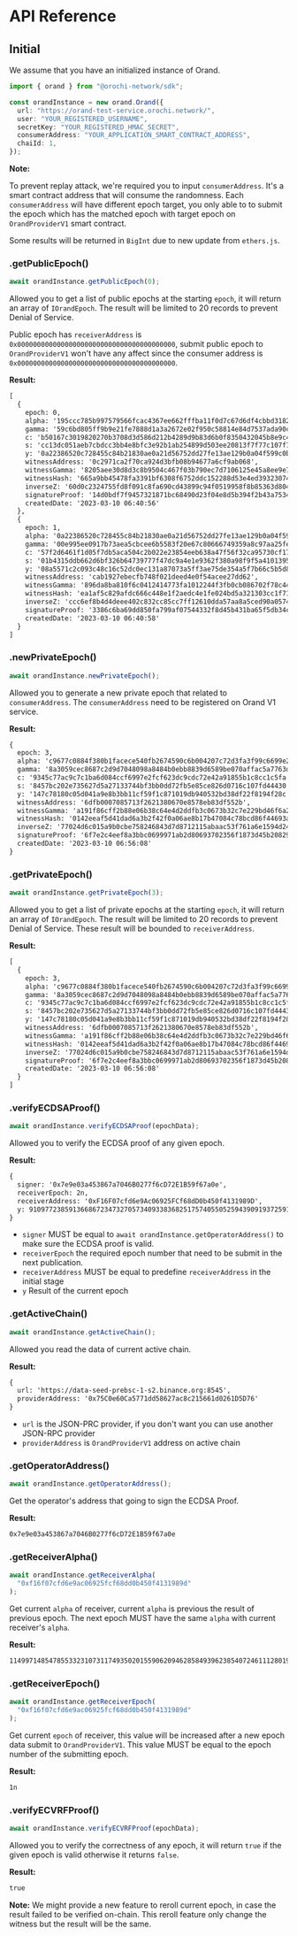 # API Reference

## Initial

We assume that you have an initialized instance of Orand.

```ts
import { orand } from "@orochi-network/sdk";

const orandInstance = new orand.Orand({
  url: "https://orand-test-service.orochi.network/",
  user: "YOUR_REGISTERED_USERNAME",
  secretKey: "YOUR_REGISTERED_HMAC_SECRET",
  consumerAddress: "YOUR_APPLICATION_SMART_CONTRACT_ADDRESS",
  chaiId: 1,
});
```

**Note:**

To prevent replay attack, we're required you to input `consumerAddress`. It's a smart contract address that will consume the randomness. Each `consumerAddress` will have different epoch target, you only able to to submit the epoch which has the matched epoch with target epoch on `OrandProviderV1` smart contract.

Some results will be returned in `BigInt` due to new update from `ethers.js`.

### .getPublicEpoch()

```ts
await orandInstance.getPublicEpoch(0);
```

Allowed you to get a list of public epochs at the starting `epoch`, it will return an array of `IOrandEpoch`. The result will be limited to 20 records to prevent Denial of Service.

Public epoch has `receiverAddress` is `0x0000000000000000000000000000000000000000`, submit public epoch to `OrandProviderV1` won't have any affect since the consumer address is `0x0000000000000000000000000000000000000000`.

**Result:**

```txt
[
  {
    epoch: 0,
    alpha: '195ccc785b997579566fcac4367ee662fffba11f0d7c67d6df4cbbd318251fdd',
    gamma: '59c6bd805ff9b9e21fe7888d1a3a2672e02f950c58814e84d7537ada90c31a7bcf64410d775ec3de37280688c1021a23a32098b590abc3b73f630378fc42c053',
    c: 'b50167c3019820270b3708d3d586d212b4289d9b83d6b0f8350432045b8e9c4d',
    s: 'cc13dc051aeb7cbdcc3bb4e8bfc3e92b1ab254899d503ee20813f7f77c107f7d',
    y: '0a22386520c728455c84b21830ae0a21d56752dd27fe13ae129b0a04f599c0b2',
    witnessAddress: '0c2971ca2f70ca924d3bfb08b94677a6cf9ab068',
    witnessGamma: '8205aee30d8d3c8b9504c467f03b790ec7d7106125e45a8ee9e784f9670341d4429115d24958b64611f17c8d3a748951d27ce2a1c696da80c5edb56c78cf678a',
    witnessHash: '665a9bb45478fa3391bf6308f6752ddc152288d53e4ed393230746ff74504817d71850c87edd776494f053aaf5b3e39e34b5cb05fc468e8d29553faf0e38ea62',
    inverseZ: '60d0c2324755fd8f091c8fa690cd43899c94f0519958f8b85363d804d5f382e2',
    signatureProof: '14d0bdf7f9457321871bc68490d23f04e8d5b394f2b43a7534f2bc01fea694d576ec3c24667d31475cf31747fccc3e79eb70823f852a420dfbf191e3a863b6de1b00000000000000000000000000000000000000000000000000000000000000000a22386520c728455c84b21830ae0a21d56752dd27fe13ae129b0a04f599c0b2',
    createdDate: '2023-03-10 06:40:56'
  },
  {
    epoch: 1,
    alpha: '0a22386520c728455c84b21830ae0a21d56752dd27fe13ae129b0a04f599c0b2',
    gamma: '00e995ee0917b73aea5cbcee6b5583f20e67c80666749359a8c97aa25fea97f88c4fa15d5feffd7815edc9b867c99891f26407cd53c3ad1b20fcb81c913a35a9',
    c: '57f2d6461f1d05f7db5aca504c2b022e23854eeb638a47f56f32ca95730cf17b',
    s: '01b4315ddb662d6bf326b64739777f47dc9a4e1e9362f380a98f9f5a41013951',
    y: '08a5571c2c093c48c16c52dc0ec131a87073a5ff3ae75de354a5f7b66c5b5d8b',
    witnessAddress: 'cab1927ebecfb748f021deed4e0f54acee27dd62',
    witnessGamma: '896da8ba810f6c0412414773fa1012244f3fb0cb086702f78c4420622420ab3f71d7f20e9648c2cce7a65c57ae1f689555d15c357990e639be54a27aaa34e395',
    witnessHash: 'ea1af5c829afdc666c448e1f2aedc4e1fe024bd5a321303cc1f71bacd94558ff23035dbf54c820ec18e6fa371ec96a5f9f0d86493e1a3b08d2be767c3b389c02',
    inverseZ: 'ccc6ef8b4d4deee402c832cc85cc7ff12610dda57aa8a5ced90a05747f240d37',
    signatureProof: '3386c6ba69dd850fa799af07544332f8d45b431ba65f5db34c79345839c921764f89f53a8cb2652920c9495a76804a1b2aa11c01ade58b19c78ae6621f60feaa1b000000000000000000000001000000000000000000000000000000000000000008a5571c2c093c48c16c52dc0ec131a87073a5ff3ae75de354a5f7b66c5b5d8b',
    createdDate: '2023-03-10 06:40:58'
  }
]
```

### .newPrivateEpoch()

```ts
await orandInstance.newPrivateEpoch();
```

Allowed you to generate a new private epoch that related to `consumerAddress`. The `consumerAddress` need to be registered on Orand V1 service.

**Result:**

```txt
{
  epoch: 3,
  alpha: 'c9677c0884f380b1facece540fb2674590c6b004207c72d3fa3f99c6699e2401',
  gamma: '8a3059cec8687c2d9d7048098a8484b0ebb8839d6589be070affac5a7763dd8e73a316231302534ea834e897835f610d61bc4dd8a2b75b71be35414b2fb2a2ea',
  c: '9345c77ac9c7c1ba6d084ccf6997e2fcf623dc9cdc72e42a91855b1c8cc1c5fa',
  s: '8457bc202e735627d5a27133744bf3bb0dd72fb5e85ce826d0716c107fd44430',
  y: '147c78180c05d041a9e8b3bb11cf59f1c871019db940532bd38df22f8194f28c',
  witnessAddress: '6dfb0007085713f2621380670e8578eb83df552b',
  witnessGamma: 'a191f86cff2b88e06b38c64e4d2ddfb3c0673b32c7e229bd46f6a2262a962f700765aba72c8d225133874d0f26327a6851a67946b2deb1d7c722d4836d4cd1f4',
  witnessHash: '0142eeaf5d41dad6a3b2f42f0a06ae8b17b47084c78bcd86f44693a264a9defb72a9b3ee2a3466810bb69e6360ca02f16b32f5f241ae7089651bc8f6a1f580c4',
  inverseZ: '77024d6c015a9b0cbe758246843d7d8712115abaac53f761a6e1594d240a8a02',
  signatureProof: '6f7e2c4eef8a3bbc0699971ab2d80693702356f1873d45b20829b50873943e8975f6f978d1daafc10c2c7ecda8bf3dda823485cfa7d17740398852423188f54c1b000000000000000000000003f16f07cfd6e9ac06925fcf68dd0b450f4131989d147c78180c05d041a9e8b3bb11cf59f1c871019db940532bd38df22f8194f28c',
  createdDate: '2023-03-10 06:56:08'
}
```

### .getPrivateEpoch()

```ts
await orandInstance.getPrivateEpoch(3);
```

Allowed you to get a list of private epochs at the starting `epoch`, it will return an array of `IOrandEpoch`. The result will be limited to 20 records to prevent Denial of Service. These result will be bounded to `receiverAddress`.

**Result:**

```txt
[
  {
    epoch: 3,
    alpha: 'c9677c0884f380b1facece540fb2674590c6b004207c72d3fa3f99c6699e2401',
    gamma: '8a3059cec8687c2d9d7048098a8484b0ebb8839d6589be070affac5a7763dd8e73a316231302534ea834e897835f610d61bc4dd8a2b75b71be35414b2fb2a2ea',
    c: '9345c77ac9c7c1ba6d084ccf6997e2fcf623dc9cdc72e42a91855b1c8cc1c5fa',
    s: '8457bc202e735627d5a27133744bf3bb0dd72fb5e85ce826d0716c107fd44430',
    y: '147c78180c05d041a9e8b3bb11cf59f1c871019db940532bd38df22f8194f28c',
    witnessAddress: '6dfb0007085713f2621380670e8578eb83df552b',
    witnessGamma: 'a191f86cff2b88e06b38c64e4d2ddfb3c0673b32c7e229bd46f6a2262a962f700765aba72c8d225133874d0f26327a6851a67946b2deb1d7c722d4836d4cd1f4',
    witnessHash: '0142eeaf5d41dad6a3b2f42f0a06ae8b17b47084c78bcd86f44693a264a9defb72a9b3ee2a3466810bb69e6360ca02f16b32f5f241ae7089651bc8f6a1f580c4',
    inverseZ: '77024d6c015a9b0cbe758246843d7d8712115abaac53f761a6e1594d240a8a02',
    signatureProof: '6f7e2c4eef8a3bbc0699971ab2d80693702356f1873d45b20829b50873943e8975f6f978d1daafc10c2c7ecda8bf3dda823485cfa7d17740398852423188f54c1b000000000000000000000003f16f07cfd6e9ac06925fcf68dd0b450f4131989d147c78180c05d041a9e8b3bb11cf59f1c871019db940532bd38df22f8194f28c',
    createdDate: '2023-03-10 06:56:08'
  }
]
```

### .verifyECDSAProof()

```ts
await orandInstance.verifyECDSAProof(epochData);
```

Allowed you to verify the ECDSA proof of any given epoch.

**Result:**

```txt
{
  signer: '0x7e9e03a453867a7046B0277f6cD72E1B59f67a0e',
  receiverEpoch: 2n,
  receiverAddress: '0xF16F07cfd6e9Ac06925FCf68dD0b450f4131989D',
  y: 91097723859136686723473270573409338368251757405505259439091937259103551628289n
}
```

- `signer` MUST be equal to `await orandInstance.getOperatorAddress()` to make sure the ECDSA proof is valid.
- `receiverEpoch` the required epoch number that need to be submit in the next publication.
- `receiverAddress` MUST be equal to predefine `receiverAddress` in the initial stage
- `y` Result of the current epoch

### .getActiveChain()

```ts
await orandInstance.getActiveChain();
```

Allowed you read the data of current active chain.

**Result:**

```txt
{
  url: 'https://data-seed-prebsc-1-s2.binance.org:8545',
  providerAddress: '0x75C0e60Ca5771dd58627ac8c215661d0261D5D76'
}
```

- `url` is the JSON-PRC provider, if you don't want you can use another JSON-RPC provider
- `providerAddress` is `OrandProviderV1` address on active chain

### .getOperatorAddress()

```ts
await orandInstance.getOperatorAddress();
```

Get the operator's address that going to sign the ECDSA Proof.

**Result:**

```txt
0x7e9e03a453867a7046B0277f6cD72E1B59f67a0e
```

### .getReceiverAlpha()

```ts
await orandInstance.getReceiverAlpha(
  "0xf16f07cfd6e9ac06925fcf68dd0b450f4131989d"
);
```

Get current `alpha` of receiver, current `alpha` is previous the result of previous epoch. The next epoch MUST have the same `alpha` with current receiver's `alpha`.

**Result:**

```txt
114997148547855332310731174935020155906209462858493962385407246111280193662921n
```

### .getReceiverEpoch()

```ts
await orandInstance.getReceiverEpoch(
  "0xf16f07cfd6e9ac06925fcf68dd0b450f4131989d"
);
```

Get current `epoch` of receiver, this value will be increased after a new epoch data submit to `OrandProviderV1`. This value MUST be equal to the epoch number of the submitting epoch.

**Result:**

```txt
1n
```

### .verifyECVRFProof()

```ts
await orandInstance.verifyECVRFProof(epochData);
```

Allowed you to verify the correctness of any epoch, it will return `true` if the given epoch is valid otherwise it returns `false`.

**Result:**

```txt
true
```

**Note:** We might provide a new feature to reroll current epoch, in case the result failed to be verified on-chain. This reroll feature only change the witness but the result will be the same.
